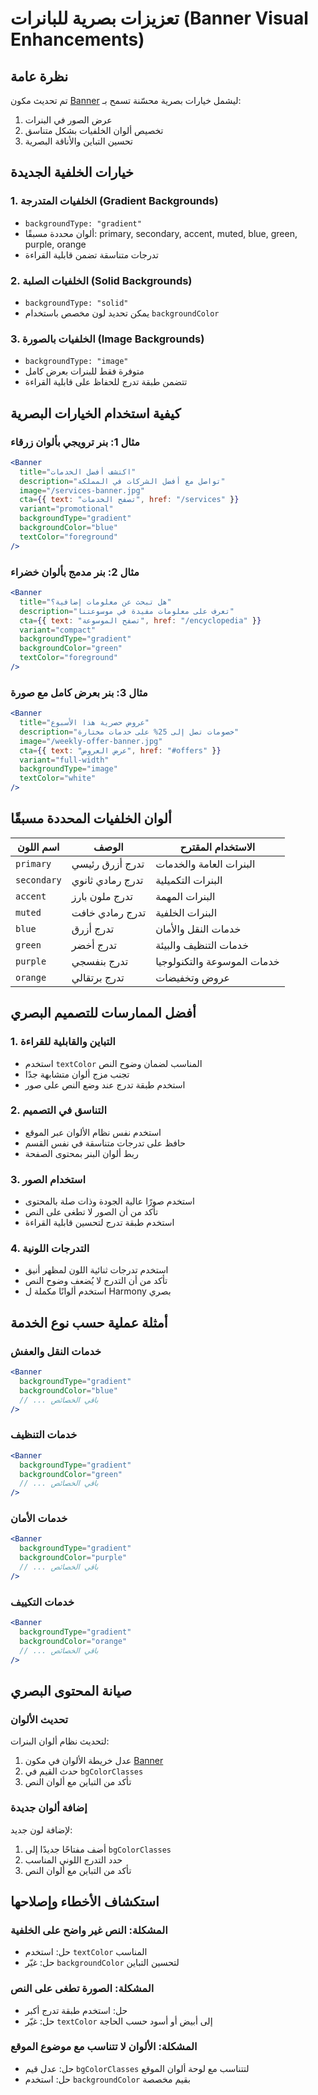 # تعزيزات بصرية للبانرات (Banner Visual Enhancements)

## نظرة عامة

تم تحديث مكون [Banner](file:///E:/Al-Fashne/Blog-Master/components/banner.tsx#L13-L13) ليشمل خيارات بصرية محسّنة تسمح بـ:
1. عرض الصور في البنرات
2. تخصيص ألوان الخلفيات بشكل متناسق
3. تحسين التباين والأناقة البصرية

## خيارات الخلفية الجديدة

### 1. الخلفيات المتدرجة (Gradient Backgrounds)
- `backgroundType: "gradient"`
- ألوان محددة مسبقًا: primary, secondary, accent, muted, blue, green, purple, orange
- تدرجات متناسقة تضمن قابلية القراءة

### 2. الخلفيات الصلبة (Solid Backgrounds)
- `backgroundType: "solid"`
- يمكن تحديد لون مخصص باستخدام `backgroundColor`

### 3. الخلفيات بالصورة (Image Backgrounds)
- `backgroundType: "image"`
- متوفرة فقط للبنرات بعرض كامل
- تتضمن طبقة تدرج للحفاظ على قابلية القراءة

## كيفية استخدام الخيارات البصرية

### مثال 1: بنر ترويجي بألوان زرقاء
```jsx
<Banner
  title="اكتشف أفضل الخدمات"
  description="تواصل مع أفضل الشركات في المملكة"
  image="/services-banner.jpg"
  cta={{ text: "تصفح الخدمات", href: "/services" }}
  variant="promotional"
  backgroundType="gradient"
  backgroundColor="blue"
  textColor="foreground"
/>
```

### مثال 2: بنر مدمج بألوان خضراء
```jsx
<Banner
  title="هل تبحث عن معلومات إضافية؟"
  description="تعرف على معلومات مفيدة في موسوعتنا"
  cta={{ text: "تصفح الموسوعة", href: "/encyclopedia" }}
  variant="compact"
  backgroundType="gradient"
  backgroundColor="green"
  textColor="foreground"
/>
```

### مثال 3: بنر بعرض كامل مع صورة
```jsx
<Banner
  title="عروض حصرية هذا الأسبوع"
  description="خصومات تصل إلى 25% على خدمات مختارة"
  image="/weekly-offer-banner.jpg"
  cta={{ text: "عرض العروض", href: "#offers" }}
  variant="full-width"
  backgroundType="image"
  textColor="white"
/>
```

## ألوان الخلفيات المحددة مسبقًا

| اسم اللون | الوصف | الاستخدام المقترح |
|-----------|--------|-------------------|
| `primary` | تدرج أزرق رئيسي | البنرات العامة والخدمات |
| `secondary` | تدرج رمادي ثانوي | البنرات التكميلية |
| `accent` | تدرج ملون بارز | البنرات المهمة |
| `muted` | تدرج رمادي خافت | البنرات الخلفية |
| `blue` | تدرج أزرق | خدمات النقل والأمان |
| `green` | تدرج أخضر | خدمات التنظيف والبيئة |
| `purple` | تدرج بنفسجي | خدمات الموسوعة والتكنولوجيا |
| `orange` | تدرج برتقالي | عروض وتخفيضات |

## أفضل الممارسات للتصميم البصري

### 1. التباين والقابلية للقراءة
- استخدم `textColor` المناسب لضمان وضوح النص
- تجنب مزج ألوان متشابهة جدًا
- استخدم طبقة تدرج عند وضع النص على صور

### 2. التناسق في التصميم
- استخدم نفس نظام الألوان عبر الموقع
- حافظ على تدرجات متناسقة في نفس القسم
- ربط ألوان البنر بمحتوى الصفحة

### 3. استخدام الصور
- استخدم صورًا عالية الجودة وذات صلة بالمحتوى
- تأكد من أن الصور لا تطغى على النص
- استخدم طبقة تدرج لتحسين قابلية القراءة

### 4. التدرجات اللونية
- استخدم تدرجات ثنائية اللون لمظهر أنيق
- تأكد من أن التدرج لا يُضعف وضوح النص
- استخدم ألوانًا مكملة ل Harmony بصري

## أمثلة عملية حسب نوع الخدمة

### خدمات النقل والعفش
```jsx
<Banner
  backgroundType="gradient"
  backgroundColor="blue"
  // ... باقي الخصائص
/>
```

### خدمات التنظيف
```jsx
<Banner
  backgroundType="gradient"
  backgroundColor="green"
  // ... باقي الخصائص
/>
```

### خدمات الأمان
```jsx
<Banner
  backgroundType="gradient"
  backgroundColor="purple"
  // ... باقي الخصائص
/>
```

### خدمات التكييف
```jsx
<Banner
  backgroundType="gradient"
  backgroundColor="orange"
  // ... باقي الخصائص
/>
```

## صيانة المحتوى البصري

### تحديث الألوان
لتحديث نظام ألوان البنرات:
1. عدل خريطة الألوان في مكون [Banner](file:///E:/Al-Fashne/Blog-Master/components/banner.tsx#L13-L13)
2. حدث القيم في `bgColorClasses`
3. تأكد من التباين مع ألوان النص

### إضافة ألوان جديدة
لإضافة لون جديد:
1. أضف مفتاحًا جديدًا إلى `bgColorClasses`
2. حدد التدرج اللوني المناسب
3. تأكد من التباين مع ألوان النص

## استكشاف الأخطاء وإصلاحها

### المشكلة: النص غير واضح على الخلفية
- حل: استخدم `textColor` المناسب
- حل: غيّر `backgroundColor` لتحسين التباين

### المشكلة: الصورة تطغى على النص
- حل: استخدم طبقة تدرج أكبر
- حل: غيّر `textColor` إلى أبيض أو أسود حسب الحاجة

### المشكلة: الألوان لا تتناسب مع موضوع الموقع
- حل: عدل قيم `bgColorClasses` لتتناسب مع لوحة ألوان الموقع
- حل: استخدم `backgroundColor` بقيم مخصصة